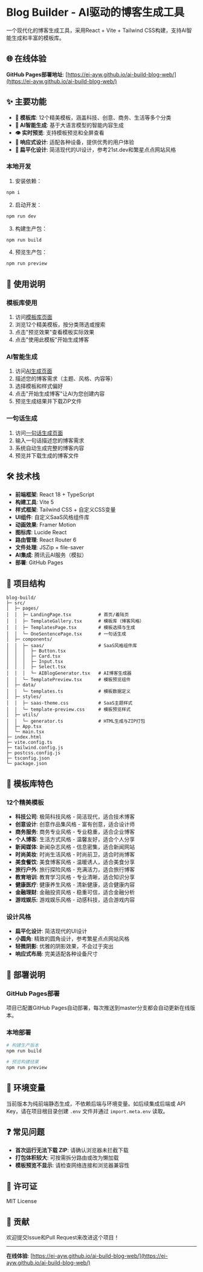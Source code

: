 # Blog Builder - AI驱动的博客生成工具

一个现代化的博客生成工具，采用React + Vite + Tailwind CSS构建，支持AI智能生成和丰富的模板库。

## 🌐 在线体验

**GitHub Pages部署地址**: [https://ei-ayw.github.io/ai-build-blog-web/](https://ei-ayw.github.io/ai-build-blog-web/)

## ✨ 主要功能

- **🎨 模板库**: 12个精美模板，涵盖科技、创意、商务、生活等多个分类
- **🤖 AI智能生成**: 基于大语言模型的智能内容生成
- **👁️ 实时预览**: 支持模板预览和全屏查看
- **📱 响应式设计**: 适配各种设备，提供优秀的用户体验
- **🎯 扁平化设计**: 简洁现代的UI设计，参考21st.dev和繁星点点网站风格

### 本地开发

1. 安装依赖：

```bash
npm i
```

2. 启动开发：

```bash
npm run dev
```

3. 构建生产包：

```bash
npm run build
```

4. 预览生产包：

```bash
npm run preview
```

## 📖 使用说明

### 模板库使用
1. 访问[模板库页面](https://ei-ayw.github.io/ai-build-blog-web/templates)
2. 浏览12个精美模板，按分类筛选或搜索
3. 点击"预览效果"查看模板实际效果
4. 点击"使用此模板"开始生成博客

### AI智能生成
1. 访问[AI生成页面](https://ei-ayw.github.io/ai-build-blog-web/ai)
2. 描述您的博客需求（主题、风格、内容等）
3. 选择模板和样式偏好
4. 点击"开始生成博客"让AI为您创建内容
5. 预览生成结果并下载ZIP文件

### 一句话生成
1. 访问[一句话生成页面](https://ei-ayw.github.io/ai-build-blog-web/one)
2. 输入一句话描述您的博客需求
3. 系统自动生成完整的博客内容
4. 预览并下载生成的博客文件

## 🛠️ 技术栈

- **前端框架**: React 18 + TypeScript
- **构建工具**: Vite 5
- **样式框架**: Tailwind CSS + 自定义CSS变量
- **UI组件**: 自定义SaaS风格组件库
- **动画效果**: Framer Motion
- **图标库**: Lucide React
- **路由管理**: React Router 6
- **文件处理**: JSZip + file-saver
- **AI集成**: 腾讯云AI服务（模拟）
- **部署**: GitHub Pages

## 📁 项目结构

```
blog-build/
├─ src/
│  ├─ pages/
│  │  ├─ LandingPage.tsx          # 首页/着陆页
│  │  ├─ TemplateGallery.tsx      # 模板库（博客风格）
│  │  ├─ TemplatesPage.tsx        # 模板选择与生成
│  │  └─ OneSentencePage.tsx      # 一句话生成
│  ├─ components/
│  │  ├─ saas/                    # SaaS风格组件库
│  │  │  ├─ Button.tsx
│  │  │  ├─ Card.tsx
│  │  │  ├─ Input.tsx
│  │  │  ├─ Select.tsx
│  │  │  └─ AIBlogGenerator.tsx   # AI博客生成器
│  │  └─ TemplatePreview.tsx      # 模板预览组件
│  ├─ data/
│  │  └─ templates.ts             # 模板数据定义
│  ├─ styles/
│  │  ├─ saas-theme.css           # SaaS主题样式
│  │  └─ template-preview.css     # 模板预览样式
│  ├─ utils/
│  │  └─ generator.ts             # HTML生成与ZIP打包
│  ├─ App.tsx
│  └─ main.tsx
├─ index.html
├─ vite.config.ts
├─ tailwind.config.js
├─ postcss.config.js
├─ tsconfig.json
└─ package.json
```

## 🎨 模板库特色

### 12个精美模板
- **科技公司**: 极简科技风格 - 简洁现代，适合技术博客
- **创意设计**: 创意作品集风格 - 富有创意，适合设计师
- **商务服务**: 商务专业风格 - 专业稳重，适合企业博客
- **个人博客**: 生活方式风格 - 温馨友好，适合个人分享
- **新闻媒体**: 新闻杂志风格 - 信息密集，适合新闻网站
- **时尚美妆**: 时尚生活风格 - 时尚前卫，适合时尚博客
- **美食餐饮**: 美食博客风格 - 温暖诱人，适合美食分享
- **旅行户外**: 旅行探险风格 - 充满活力，适合旅行博客
- **教育培训**: 教育学习风格 - 专业清晰，适合知识分享
- **健康医疗**: 健康养生风格 - 清新健康，适合健康内容
- **金融理财**: 金融投资风格 - 稳重可信，适合金融分析
- **游戏娱乐**: 游戏娱乐风格 - 动感科技，适合游戏内容

### 设计风格
- **扁平化设计**: 简洁现代的UI设计
- **小圆角**: 精致的圆角设计，参考繁星点点网站风格
- **轻微阴影**: 优雅的阴影效果，不会过于突出
- **响应式布局**: 完美适配各种设备尺寸

## 🚀 部署说明

### GitHub Pages部署
项目已配置GitHub Pages自动部署，每次推送到master分支都会自动更新在线版本。

### 本地部署
```bash
# 构建生产版本
npm run build

# 预览构建结果
npm run preview
```

## 🔧 环境变量

当前版本为纯前端静态生成，不依赖后端与环境变量。如后续集成后端或 API Key，请在项目根目录创建 `.env` 文件并通过 `import.meta.env` 读取。

## ❓ 常见问题

- **首次运行无法下载 ZIP**: 请确认浏览器未拦截下载
- **打包体积较大**: 可按需拆分路由或改为懒加载
- **模板预览不显示**: 请检查网络连接和浏览器兼容性

## 📄 许可证

MIT License

## 🤝 贡献

欢迎提交Issue和Pull Request来改进这个项目！

---

**在线体验**: [https://ei-ayw.github.io/ai-build-blog-web/](https://ei-ayw.github.io/ai-build-blog-web/)

